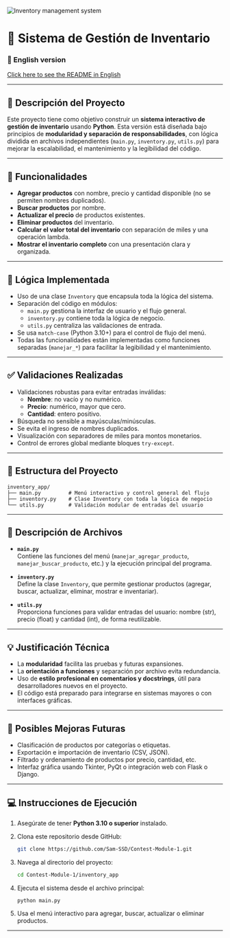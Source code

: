 ![Inventory management system](https://github.com/user-attachments/assets/f853b6a5-15d5-45a8-8c47-8f1721fa6ed5)

# 🧾 Sistema de Gestión de Inventario

### 📘 English version

[Click here to see the README in English](./README_EN.md)

---

## 📌 Descripción del Proyecto

Este proyecto tiene como objetivo construir un **sistema interactivo de gestión de inventario** usando **Python**. Esta versión está diseñada bajo principios de **modularidad y separación de responsabilidades**, con lógica dividida en archivos independientes (`main.py`, `inventory.py`, `utils.py`) para mejorar la escalabilidad, el mantenimiento y la legibilidad del código.

---

## 🎯 Funcionalidades

- **Agregar productos** con nombre, precio y cantidad disponible (no se permiten nombres duplicados).
- **Buscar productos** por nombre.
- **Actualizar el precio** de productos existentes.
- **Eliminar productos** del inventario.
- **Calcular el valor total del inventario** con separación de miles y una operación lambda.
- **Mostrar el inventario completo** con una presentación clara y organizada.

---

## 🧠 Lógica Implementada

- Uso de una clase `Inventory` que encapsula toda la lógica del sistema.
- Separación del código en módulos:
  - `main.py` gestiona la interfaz de usuario y el flujo general.
  - `inventory.py` contiene toda la lógica de negocio.
  - `utils.py` centraliza las validaciones de entrada.
- Se usa `match-case` (Python 3.10+) para el control de flujo del menú.
- Todas las funcionalidades están implementadas como funciones separadas (`manejar_*`) para facilitar la legibilidad y el mantenimiento.

---

## ✅ Validaciones Realizadas

- Validaciones robustas para evitar entradas inválidas:
  - **Nombre**: no vacío y no numérico.
  - **Precio**: numérico, mayor que cero.
  - **Cantidad**: entero positivo.
- Búsqueda no sensible a mayúsculas/minúsculas.
- Se evita el ingreso de nombres duplicados.
- Visualización con separadores de miles para montos monetarios.
- Control de errores global mediante bloques `try-except`.

---

## 📁 Estructura del Proyecto

```
inventory_app/
├── main.py         # Menú interactivo y control general del flujo
├── inventory.py    # Clase Inventory con toda la lógica de negocio
└── utils.py        # Validación modular de entradas del usuario
```

---

## 🧩 Descripción de Archivos

- **`main.py`**  
  Contiene las funciones del menú (`manejar_agregar_producto`, `manejar_buscar_producto`, etc.) y la ejecución principal del programa.

- **`inventory.py`**  
  Define la clase `Inventory`, que permite gestionar productos (agregar, buscar, actualizar, eliminar, mostrar e inventariar).

- **`utils.py`**  
  Proporciona funciones para validar entradas del usuario: nombre (str), precio (float) y cantidad (int), de forma reutilizable.

---

## 💡 Justificación Técnica

- La **modularidad** facilita las pruebas y futuras expansiones.
- La **orientación a funciones** y separación por archivo evita redundancia.
- Uso de **estilo profesional en comentarios y docstrings**, útil para desarrolladores nuevos en el proyecto.
- El código está preparado para integrarse en sistemas mayores o con interfaces gráficas.

---

## 🚀 Posibles Mejoras Futuras

- Clasificación de productos por categorías o etiquetas.
- Exportación e importación de inventario (CSV, JSON).
- Filtrado y ordenamiento de productos por precio, cantidad, etc.
- Interfaz gráfica usando Tkinter, PyQt o integración web con Flask o Django.

---

## 💻 Instrucciones de Ejecución

1. Asegúrate de tener **Python 3.10 o superior** instalado.
2. Clona este repositorio desde GitHub:

   ```bash
   git clone https://github.com/Sam-SSD/Contest-Module-1.git
   ```

3. Navega al directorio del proyecto:

   ```bash
   cd Contest-Module-1/inventory_app
   ```

4. Ejecuta el sistema desde el archivo principal:

   ```bash
   python main.py
   ```

5. Usa el menú interactivo para agregar, buscar, actualizar o eliminar productos.

---